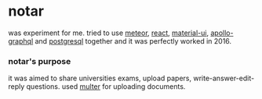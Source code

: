 # notar
was experiment for me. tried to use [meteor](https://www.meteor.com/), [react](https://reactjs.org/), [material-ui](https://mui.com/), [apollo-graphql](https://www.apollographql.com/) and [postgresql](https://www.postgresql.org/) together and it was perfectly worked in 2016.
### notar's purpose
it was aimed to share universities exams, upload papers, write-answer-edit-reply questions. used [multer](https://github.com/abidinco/file-uploader) for uploading documents.